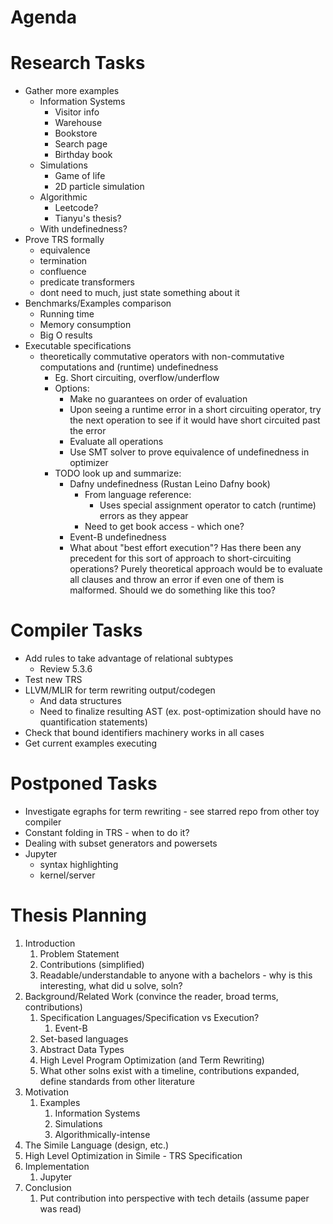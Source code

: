 # Agenda

# Research Tasks
- Gather more examples
    - Information Systems
        - Visitor info
        - Warehouse
        - Bookstore
        - Search page
        - Birthday book
    - Simulations
        - Game of life
        - 2D particle simulation
    - Algorithmic
        - Leetcode?
        - Tianyu's thesis?
    - With undefinedness?
- Prove TRS formally
    - equivalence
    - termination
    - confluence
    - predicate transformers
    - dont need to much, just state something about it
- Benchmarks/Examples comparison
    - Running time
    - Memory consumption
    - Big O results
- Executable specifications
    - theoretically commutative operators with non-commutative computations and (runtime) undefinedness
        - Eg. Short circuiting, overflow/underflow
        - Options:
            - Make no guarantees on order of evaluation
            - Upon seeing a runtime error in a short circuiting operator, try the next operation to see if it would have short circuited past the error
            - Evaluate all operations
            - Use SMT solver to prove equivalence of undefinedness in optimizer
        - TODO look up and summarize:
            - Dafny undefinedness (Rustan Leino Dafny book)
                - From language reference:
                    - Uses special assignment operator to catch (runtime) errors as they appear
                - Need to get book access - which one?
            - Event-B undefinedness
            - What about "best effort execution"? Has there been any precedent for this sort of approach to short-circuiting operations? Purely theoretical approach would be to evaluate all clauses and throw an error if even one of them is malformed. Should we do something like this too?

# Compiler Tasks
- Add rules to take advantage of relational subtypes
    - Review 5.3.6
- Test new TRS
- LLVM/MLIR for term rewriting output/codegen
    - And data structures
    - Need to finalize resulting AST (ex. post-optimization should have no quantification statements)
- Check that bound identifiers machinery works in all cases
- Get current examples executing

# Postponed Tasks
- Investigate egraphs for term rewriting - see starred repo from other toy compiler
- Constant folding in TRS - when to do it?
- Dealing with subset generators and powersets
- Jupyter
    - syntax highlighting
    - kernel/server

# Thesis Planning
1. Introduction
    1. Problem Statement
    2. Contributions (simplified)
    3. Readable/understandable to anyone with a bachelors - why is this interesting, what did u solve, soln?
2. Background/Related Work (convince the reader, broad terms, contributions)
    1. Specification Languages/Specification vs Execution?
        1. Event-B
    2. Set-based languages
    3. Abstract Data Types
    4. High Level Program Optimization (and Term Rewriting)
    5. What other solns exist with a timeline, contributions expanded, define standards from other literature
3. Motivation
    1. Examples
        1. Information Systems
        2. Simulations
        3. Algorithmically-intense
4. The Simile Language (design, etc.)
5. High Level Optimization in Simile - TRS Specification
6. Implementation
    1. Jupyter
7. Conclusion
    1. Put contribution into perspective with tech details (assume paper was read)